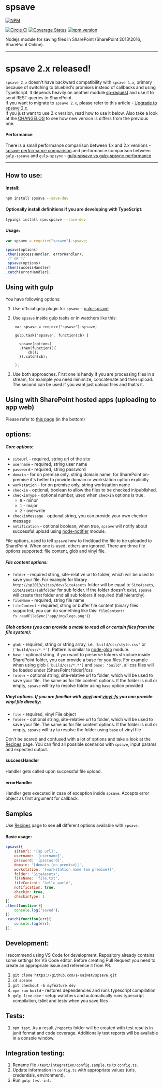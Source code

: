 # spsave

[![NPM](https://nodei.co/npm/spsave.png?mini=true)](https://nodei.co/npm/spsave/)

[![Circle CI](https://circleci.com/gh/s-KaiNet/spsave/tree/master.svg?style=shield&circle-token=07b67ce9b17508e7f4f2a75f6a2e3907260c2fc5)](https://circleci.com/gh/s-KaiNet/spsave/tree/master)
[![Coverage Status](https://coveralls.io/repos/github/s-KaiNet/spsave/badge.svg?branch=master)](https://coveralls.io/github/s-KaiNet/spsave?branch=master)
[![npm version](https://badge.fury.io/js/spsave.svg)](https://badge.fury.io/js/spsave)

Nodejs module for saving files in SharePoint (SharePoint 2013\2016, SharePoint Online).

----------
# spsave 2.x released!
`spsave 2.x` doesn't have backward compatibility with `spsave 1.x`, primary because of switching to bluebird's promises instead of callbacks and using TypeScript. It depends heavily on another module [sp-request](https://github.com/s-KaiNet/sp-request) and use it to send REST queries to SharePoint.  
If you want to migrate to `spsave 2.x`, please refer to this article - [Upgrade to spsave 2.x](https://github.com/s-KaiNet/spsave/tree/master/docs/UpgradeToSPSave2.md).  
If you just want to use 2.x version, read how to use it below.
Also take a look at the [CHANGELOG](https://github.com/s-KaiNet/spsave/tree/master/docs/CHANGELOG.md) to see how new version is differs from the previous one.  
#### Performance
There is a small performance comparison between 1.x and 2.x versions - [spsave performance comparison](https://github.com/s-KaiNet/spsave/tree/master/docs/PerformanceComparison.md) and performance comparison between `gulp-spsave` and `gulp-spsync` - [gulp-spsave vs gulp-spsync performance](https://github.com/s-KaiNet/gulp-spsave/blob/master/Performance.md)  


---

## How to use:
#### Install:
```bash
npm install spsave --save-dev
```
#### Optionally install definitions if you are developing with TypeScript:
```bash
typings install npm:spsave --save-dev
```
#### Usage:
```javascript
var spsave = require("spsave").spsave;

spsave(options)
.then(successHandler, errorHandler);
 /* OR */
 spsave(options)
.then(successHandler)
.catch(errorHandler);
```
## Using with gulp
You have following options:  

1. Use official gulp plugin for `spsave` - [gulp-spsave](https://github.com/s-KaiNet/gulp-spsave)
2. Use `spsave` inside gulp tasks or in watchers like this: 

        var spsave = require("spsave").spsave;
        
        gulp.task('spsave', function(cb) {
            
          spsave(options)
          .then(function(){
              cb();
          }).catch(cb);
          
        );

3. Use both approaches. First one is handy if you are processing files in a stream, for example you need minimize, concatenate and then upload. The second can be used if you want just upload files and that's it. 


## Using with SharePoint hosted apps (uploading to app web)
Please refer to [this page](https://github.com/s-KaiNet/spsave/tree/master/docs/UpgradeToSPSave2.md) (in the bottom) 


## options:
##### Core options:
- `siteUrl` - required, string url of the site
- `username` - required, string user name
- `password` - required, string password
- `domain` - for on premise only, string domain name, for SharePoint on-premise it's better to provide domain or workstation option explicitly
- `workstation` - for on premise only, string workstation name
- `checkin` - optional, boolean to allow the files to be checked in/published.
- `checkinType` - optional number, used when `checkin` options is true.
    - `0` - minor
    - `1` - major
    - `2` - overwrite
- `checkinMessage` - optional string, you can provide your own checkin message
- `notification` - optional boolean, when true, `spsave` will notify about successful upload using [node-notifier](https://github.com/mikaelbr/node-notifier) module.

File options, used to tell `spsave` how to find\load the file to be uploaded to SharePoint. When one is used, others are ignored. There are three file options supported: file content, glob and vinyl file.
##### File content options:
- `folder` - required string, site-relative url to folder, which will be used to save your file. For example for library `http://sp2013/sites/dev/SiteAssets` folder will be equal to `SiteAssets`, `SiteAssets/subfolder` for sub folder. If the folder doesn't exist, `spsave` will create that folder and all sub folders if required (full hierarchy)
- `fileName` - required, string file name
- `fileContent` - required, string or buffer file content (binary files supported, you can do something like this: `fileContent: fs.readFileSync('app/img/logo.png')`)

##### Glob options (you can provide a mask to read all or certain files from the file system):
- `glob` - required, string or string array, i.e. `'build/css/style.css'` or `['build/css/*.*']`. Pattern is similar to [node-glob](https://github.com/isaacs/node-glob) module.
- `base` - optional string, if you want to preserve folders structure inside SharePoint folder, you can provide a base for you files. For example when using glob `['build/css/*.*']` and `base: 'build'`, all css files will be loaded under [SharePoint folder]/css
- `folder` - optional string, site-relative url to folder, which will be used to save your file. The same as for file content options. If the folder is null or empty, `spsave` will try to resolve folder using `base` option provided

##### Vinyl options. If you are familiar with [vinyl](https://github.com/gulpjs/vinyl) and [vinyl-fs](https://github.com/gulpjs/vinyl-fs) you can provide vinyl file directly:
- `file` - required, vinyl File object
- `folder` - optional string, site-relative url to folder, which will be used to save your file. The same as for file content options. If the folder is null or empty, `spsave` will try to resolve the folder using `base` of vinyl file

Don't be scared and confused with a lot of options and take a look at the [Recipes](https://github.com/s-KaiNet/spsave/tree/master/docs/Recipes.md) page. You can find all possible scenarios with `spsave`, input params and expected output.
#### successHandler
Handler gets called upon successful file upload.
#### errorHandler
Handler gets executed in case of exception inside `spsave`. Accepts error object as first argument for callback.

## Samples
Use [Recipes](https://github.com/s-KaiNet/spsave/tree/master/docs/Recipes.md) page to see **all** different options available with `spsave`.
#### Basic usage:
```javascript
spsave({
	siteUrl: '[sp url]',
    username: '[username]',
    password: '[password]',
    domain: '[domain (on premise)]',
    workstation: '[workstation name (on premise)]',
    folder: 'SiteAssets',
    fileName: 'file.txt',
    fileContent: 'hello world',
	notification: true,
	checkin: true,
	checkinType: 1
})
.then(function(){
	console.log('saved');
})
.catch(function(err){
	console.log(err);
});
```

## Development:
I recommend using VS Code for development. Repository already contains some settings for VS Code editor.
Before creating Pull Request you need to create an appropriate issue and reference it from PR.  

1. `git clone https://github.com/s-KaiNet/spsave.git`
2. `cd spsave`
3. `git checkout -b myfeature dev`
4. `npm run build` - restores dependencies and runs typescript compilation
5. `gulp live-dev` - setup watchers and automatically runs typescript compilation, tslint and tests when you save files

## Tests:
1. `npm test`. As a result `/reports` folder will be created with test results in junit format and code coverage. Additionally test reports will be available in a console window.

## Integration testing:
1. Rename file `/test/integration/config.sample.ts` to `config.ts`.
2. Update information in `config.ts` with appropriate values (urls, credentials, environment).
3. Run `gulp test-int`.